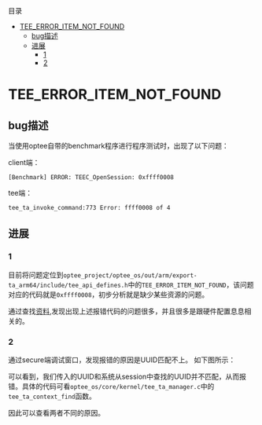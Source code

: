 目录
- [TEE\_ERROR\_ITEM\_NOT\_FOUND](#tee_error_item_not_found)
  - [bug描述](#bug描述)
  - [进展](#进展)
    - [1](#1)
    - [2](#2)

# TEE_ERROR_ITEM_NOT_FOUND
## bug描述
当使用optee自带的benchmark程序进行程序测试时，出现了以下问题：

client端：
```
[Benchmark] ERROR: TEEC_OpenSession: 0xffff0008
```
tee端：
```
tee_ta_invoke_command:773 Error: ffff0008 of 4
```
## 进展

### 1
目前将问题定位到`optee_project/optee_os/out/arm/export-ta_arm64/include/tee_api_defines.h`中的`TEE_ERROR_ITEM_NOT_FOUND`，该问题对应的代码就是`0xffff0008`，初步分析就是缺少某些资源的问题。

通过查找[资料](http://github.com/OP-TEE/optee_os/pull/2847),发现出现上述报错代码的问题很多，并且很多是跟硬件配置息息相关的。

### 2
通过secure端调试窗口，发现报错的原因是UUID匹配不上。
如下图所示：

可以看到，我们传入的UUID和系统从session中查找的UUID并不匹配，从而报错。具体的代码可看`optee_os/core/kernel/tee_ta_manager.c`中的`tee_ta_context_find`函数。

因此可以查看两者不同的原因。